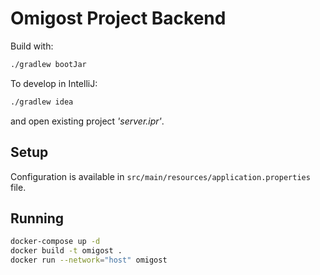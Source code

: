 # Omigost Project Backend

Build with:
```bash
./gradlew bootJar
```

To develop in IntelliJ:
```bash
./gradlew idea
```
and open existing project *'server.ipr'*.

## Setup

Configuration is available in `src/main/resources/application.properties` file.

## Running

```bash
docker-compose up -d
docker build -t omigost .
docker run --network="host" omigost
```
